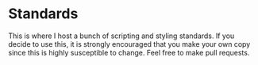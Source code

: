 # Standards
This is where I host a bunch of scripting and styling standards. If you decide to use this, it is strongly encouraged that you make your own copy since this is highly susceptible to change. Feel free to make pull requests.